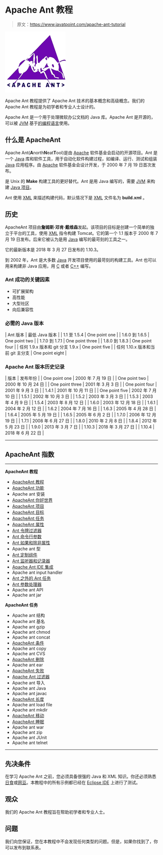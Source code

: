 # Apache Ant 教程

> 原文：<https://www.javatpoint.com/apache-ant-tutorial>

![Apache Ant Tutorial](img/8ae317fab1d283e1d8bc1021cf104716.png)

Apache Ant 教程提供了 Apache Ant 技术的基本概念和高级概念。我们的 Apache Ant 教程是为初学者和专业人士设计的。

Apache Ant 是一个用于处理微软办公文档的 Java 库。Apache Ant 是开源的，可以被 [JVM](internal-details-of-jvm) 基于[的编程语言](c-programming-language-tutorial)使用。

## 什么是 ApacheAnt

Apache Ant(**A**north**N**eat**T**ool)是由 [Apache](how-to-install-apache-in-ubuntu) 软件基金会启动的开源项目。Ant 是一个 [Java](java-tutorial) 库和软件工具，用于自动化软件构建过程，如编译、运行、测试和组装 [Java](history-of-java) 应用程序。由 [Apache](how-to-install-apache-web-server-on-centos) 软件基金会设计开发，于 2000 年 7 月 19 日首次发布。

是 Unix 的 **Make** 构建工具的更好替代。Ant 是用 Java 编写的，需要 [JVM](internal-details-of-jvm) 来构建 [Java 项目](free-java-projects)。

Ant 使用 [XML](xml-tutorial) 来描述构建代码，默认情况下是 [XML](what-is-xml) 文件名为 **build.xml** 。

## 历史

ApacheAnt 项目由**詹姆斯·邓肯·戴维森**发起。该项目的目标是创建一个简单的独立于平台的工具，使用 [XML](features-and-advantages-of-xml) 指令构建 Tomcat。它的第一个 1.1 版本于 2000 年 7 月 19 日发布。后来它被认为是用 [Java](features-of-java) 编写的最苛刻的工具之一。

它的最新版本是 2018 年 3 月 27 日发布的 1.10.3。

到 2002 年，Ant 是大多数 [Java](simple-program-of-java) 开发项目使用的最苛刻的构建工具。Ant 也可以用来构建非 Java 应用，用 [C](c-programming-language-tutorial) 或者 [C++](cpp-tutorial) 编写。

### Ant 成功的关键因素

*   可扩展架构
*   高性能
*   大型社区
*   向后兼容性

### 必需的 Java 版本

| Ant 版本 | 最低 Java 版本 |
| 1.1 至 1.5.4 | One point one |
| 1.6.0 到 1.6.5 | One point two |
| 1.7.0 到 1.7.1 | One point three |
| 1.8.0 到 1.8.3 | One point four |
| 任何 1.9.x 版本和 git 分支 1.9.x | One point five |
| 任何 1.10.x 版本和当前 git 主分支 | One point eight |

### Apache Ant 版本历史记录

| 版本 | 发布年份 |
| One point one | 2000 年 7 月 19 日 |
| One point two | 2000 年 10 月 24 日 |
| One point three | 2001 年 3 月 3 日 |
| One point four | 2001 年 9 月 3 日 |
| 1.4.1 | 2001 年 10 月 11 日 |
| One point five | 2002 年 7 月 10 日 |
| 1.5.1 | 2002 年 10 月 3 日 |
| 1.5.2 | 2003 年 3 月 3 日 |
| 1.5.3 | 2003 年 4 月 9 日 |
| 1.5.4 | 2003 年 8 月 12 日 |
| 1.6.0 | 2003 年 12 月 18 日 |
| 1.6.1 | 2004 年 2 月 12 日 |
| 1.6.2 | 2004 年 7 月 16 日 |
| 1.6.3 | 2005 年 4 月 28 日 |
| 1.6.4 | 2005 年 5 月 19 日 |
| 1.6.5 | 2005 年 6 月 2 日 |
| 1.7.0 | 2006 年 12 月 19 日 |
| 1.7.1 | 2008 年 6 月 27 日 |
| 1.8.0 | 2010 年 2 月 8 日 |
| 1.8.4 | 2012 年 5 月 23 日 |
| 1.9.0 | 2013 年 3 月 7 日 |
| 1.10.3 | 2018 年 3 月 27 日 |
| 1.10.4 | 2018 年 6 月 22 日 |

* * *

## ApacheAnt 指数

* * *

**ApacheAnt 教程**

*   [ApacheAnt 教程](apache-ant-tutorial)
*   [ApacheAnt 功能](apache-ant-features)
*   Apache ant 安装
*   [ApacheAnt 你好世界](apache-ant-hello-world)
*   [ApacheAnt 项目](apache-ant-projects)
*   [ApacheAnt 目标](apache-ant-targets)
*   [ApacheAnt 任务](apache-ant-tasks)
*   [ApacheAnt 属性](apache-ant-properties)
*   [Ant 令牌过滤器](apache-ant-token-filter)
*   [Ant 命令行参数](apache-ant-command-line-arguments)
*   [Ant 如果和除非属性](apache-ant-if-and-unless-attributes)
*   Apache ant 型
*   [Ant 定制组件](apache-ant-custom-components)
*   [Ant 监听器和记录器](apache-ant-listeners-and-loggers)
*   [Apache Ant IDE 集成](apache-ant-ide-integration)
*   Apache ant input handler
*   [Ant 之外的 Ant 任务](apache-ant-tasks-outside-ant)
*   [Ant 参数处理器](apache-ant-argument-processor)
*   Apache ant API
*   Apache ant jar

**ApacheAnt 任务**

*   Apache ant 结构
*   Apache ant 基名
*   Apache ant gzip
*   Apache ant chmod
*   Apache ant concat
*   [ApacheAnt 条件](apache-ant-condition-task)
*   Apache ant copy
*   Apache ant CVS
*   [ApacheAnt 删除](apache-ant-delete-task)
*   Apache ant ear
*   [ApacheAnt 失败](apache-ant-fail-task)
*   [Apache Ant 过滤器](apache-ant-filter-task)
*   Apache ant 导入
*   Apache ant Java
*   Apache ant javac
*   [ApacheAnt 长度](apache-ant-length-task)
*   Apache ant load file
*   Apache ant mkdir
*   [ApacheAnt 移动](apache-ant-move-task)
*   [ApacheAnt 睡眠](apache-ant-sleep-task)
*   Apache ant war
*   Apache ant zip
*   Apache ant JUnit
*   Apache ant telnet

* * *

## 先决条件

在学习 Apache Ant 之前，您必须具备很强的 Java 和 XML 知识。你还必须熟悉[日食](creating-servlet-in-eclipse-ide)或[网豆](creating-servlet-in-netbeans-ide)。本教程中的所有示例都已经在 [Eclipse IDE](creating-servlet-in-eclipse-ide) 上进行了测试。

## 观众

我们的 Apache Ant 教程旨在帮助初学者和专业人士。

## 问题

我们向您保证，您在本教程中不会发现任何类型的问题。但是，如果你找到了，你可以发布到联系表。